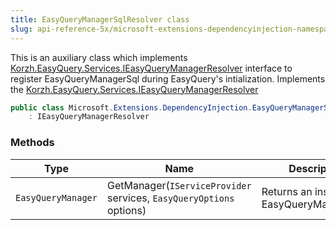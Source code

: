 ```yaml
---
title: EasyQueryManagerSqlResolver class
slug: api-reference-5x/microsoft-extensions-dependencyinjection-namespace/easyquerymanagersqlresolver-class
---
```



This is an auxiliary class which implements [Korzh.EasyQuery.Services.IEasyQueryManagerResolver](/api-reference-5x/korzh-easyquery-services-namespace/ieasyquerymanagerresolver-interface) interface  to register EasyQueryManagerSql during EasyQuery's intialization.  Implements the [Korzh.EasyQuery.Services.IEasyQueryManagerResolver](/api-reference-5x/korzh-easyquery-services-namespace/ieasyquerymanagerresolver-interface)
```csharp
public class Microsoft.Extensions.DependencyInjection.EasyQueryManagerSqlResolver
    : IEasyQueryManagerResolver

```

### Methods

| Type | Name | Description | 
| --- | --- | --- | 
| `EasyQueryManager` | GetManager(`IServiceProvider` services, `EasyQueryOptions` options) | Returns an instance of EasyQueryManagerSql. |